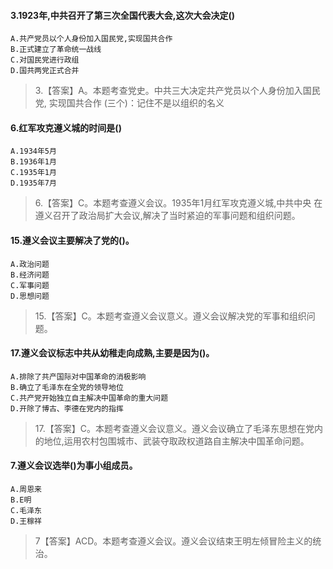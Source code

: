 #### 3.1923年,中共召开了第三次全国代表大会,这次大会决定()
    A.共产党员以个人身份加入国民党,实现国共合作
    B.正式建立了革命统一战线
    C.对国民党进行政组
    D.国共两党正式合并
>   3.【答案】A。本题考查党史。中共三大决定共产党员以个人身份加入国民党,
    实现国共合作
    (三个)：记住不是以组织的名义

#### 6.红军攻克遵义城的时间是()
    A.1934年5月
    B.1936年1月
    C.1935年1月
    D.1935年7月
>   6.【答案】C。本题考查遵义会议。1935年1月红军攻克遵义城,中共中央
    在遵义召开了政治局扩大会议,解决了当时紧迫的军事问题和组织问题。

#### 15.遵义会议主要解决了党的()。
    A.政治问题
    B.经济问题
    C.军事问题
    D.思想问题
>   15.【答案】C。本题考查遵义会议意义。遵义会议解决党的军事和组织问题。

#### 17.遵义会议标志中共从幼稚走向成熟,主要是因为()。
    A.排除了共产国际对中国革命的消极影响
    B.确立了毛泽东在全党的领导地位
    C.共产党开始独立自主解决中国革命的重大问题
    D.开除了博古、李德在党内的指挥
>   17.【答案】C。本题考查遵义会议意义。遵义会议确立了毛泽东思想在党内
    的地位,运用农村包围城市、武装夺取政权道路自主解决中国革命问题。

#### 7.遵义会议选举()为事小组成员。
    A.周恩来
    B.E明
    C.毛泽东
    D.王稼祥
>   7【答案】ACD。本题考查遵义会议。遵义会议结束王明左倾冒险主义的统治。
  














        